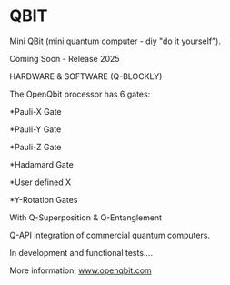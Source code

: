 # QBIT

 Mini QBit (mini quantum computer - diy "do it yourself").

Coming Soon - Release 2025

HARDWARE & SOFTWARE (Q-BLOCKLY)

The OpenQbit processor has 6 gates:


*Pauli-X Gate

*Pauli-Y Gate

*Pauli-Z Gate

*Hadamard Gate

*User defined X

*Y-Rotation Gates


With Q-Superposition & Q-Entanglement



Q-API integration of commercial quantum computers.


In development and functional tests....

More information: www.openqbit.com
